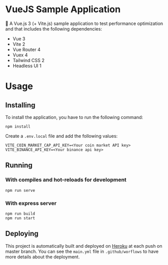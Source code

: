 # VueJS Sample Application

:rocket: A Vue.js 3 (+ Vite.js) sample application to test performance optimization and that includes the following
 dependencies:
* Vue 3
* Vite 2
* Vue Router 4
* Vuex 4
* Tailwind CSS 2
* Headless UI 1

# Usage

## Installing

To install the application, you have to run the following command:
```
npm install
```

Create a `.env.local` file and add the following values:

```
VITE_COIN_MARKET_CAP_API_KEY=<Your coin market API key>
VITE_BINANCE_API_KEY=<Your binance api key>
```

## Running
### With compiles and hot-reloads for development

```
npm run serve
```

### With express server

```
npm run build
npm run start
```

## Deploying

This project is automatically built and deployed on [Heroku](https://www.google.com) at each push on master branch. You can see the `main.yml` file in `.github/worflows` to have more details about the deployment.
